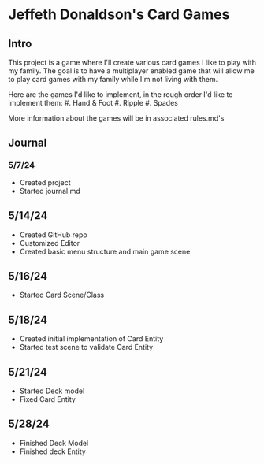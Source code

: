 # Jeffeth Donaldson's Card Games

## Intro

This project is a game where I'll create various card games I like to play with 
my family. The goal is to have a multiplayer enabled game that will allow me to
play card games with my family while I'm not living with them. 

Here are the games I'd like to implement, in the rough order I'd like to
implement them:
	#. Hand & Foot
	#. Ripple
	#. Spades

More information about the games will be in associated rules.md's

## Journal

### 5/7/24

- Created project
- Started journal.md

## 5/14/24

- Created GitHub repo
- Customized Editor
- Created basic menu structure and main game scene

## 5/16/24

- Started Card Scene/Class

## 5/18/24

- Created initial implementation of Card Entity
- Started test scene to validate Card Entity

## 5/21/24

- Started Deck model
- Fixed Card Entity

## 5/28/24

- Finished Deck Model
- Finished deck Entity
